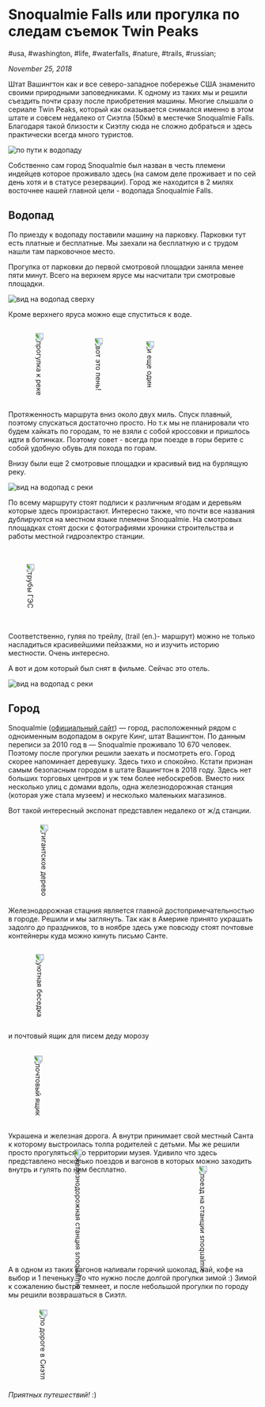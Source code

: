 # Snoqualmie Falls или прогулка по следам съемок Twin Peaks

#usa, #washington, #life, #waterfalls, #nature, #trails, #russian;

_November 25, 2018_

Штат Вашингтон как и все северо-западное побережье США знаменито своими природными заповедниками. К одному из таких мы и решили съездить почти сразу после приобретения машины. Многие слышали о сериале Twin Peaks, который как оказывается снимался именно в этом штате и совсем недалеко от Сиэтла (50км) в местечке Snoqualmie Falls. Благодаря такой близости к Сиэтлу сюда не сложно добраться и здесь практически всегда много туристов.

![по пути к водопаду](/images/snoqualmie-falls-ili-po-sledam-semok-twin-peaks/IMG_0366.jpg "по пути к водопаду")

Собственно сам город Snoqualmie был назван в честь племени индейцев которое проживало здесь (на самом деле проживает и по сей день хотя и в статусе резервации). Город же находится в 2 милях восточнее нашей главной цели - водопада Snoqualmie Falls.

## Водопад

По приезду к водопаду поставили машину на парковку. Парковки тут есть платные и бесплатные. Мы заехали на бесплатную и с трудом нашли там парковочное место.

Прогулка от парковки до первой смотровой площадки заняла менее пяти минут. Всего на верхнем ярусе мы насчитали три смотровые площадки. 

![вид на водопад сверху](/images/snoqualmie-falls-ili-po-sledam-semok-twin-peaks/IMG_0423.jpg "вид на водопад сверху")

Кроме верхнего яруса можно еще спуститься к воде.

<img src="/images/snoqualmie-falls-ili-po-sledam-semok-twin-peaks/IMG_0388.JPG" alt="прогулка к реке" title="прогулка к реке" style="transform: rotate(90deg);margin: 5em auto;">

<img src="/images/snoqualmie-falls-ili-po-sledam-semok-twin-peaks/IMG_0383.JPG" alt="вот это пень!" title="вот это пень!" style="transform: rotate(90deg);margin: 5em auto;">

<img src="/images/snoqualmie-falls-ili-po-sledam-semok-twin-peaks/IMG_0413.JPG" alt="и еще один" title="и еще один" style="transform: rotate(90deg);margin: 5em auto;">

Протяженность маршрута вниз около двух миль. Спуск плавный, поэтому спускаться достаточно просто. Но т.к мы не планировали что будем хайкать по городам, то не взяли с собой кроссовки и пришлось идти в ботинках. Поэтому совет - всегда при поезде в горы берите с собой удобную обувь для похода по горам.

Внизу были еще 2 смотровые площадки и красивый вид на бурлящую реку.

![вид на водопад с реки](/images/snoqualmie-falls-ili-po-sledam-semok-twin-peaks/IMG_0408.jpg)

По всему маршруту стоят подписи к различным ягодам и деревьям которые здесь произрастают. Интересно также, что почти все названия дублируются на местном языке племени Snoqualmie. На смотровых площадках стоят доски с фотографиями хроники строительства и работы местной гидроэлектро станции. 

<img src="/images/snoqualmie-falls-ili-po-sledam-semok-twin-peaks/IMG_0393.JPG" alt="трубы ГЭС" title="трубы ГЭС" style="transform: rotate(90deg);margin: 5em auto;">

Соответственно, гуляя по трейлу, (trail (en.)- маршрут) можно не только насладиться красивейшими пейзажми, но и изучить историю местности. Очень интересно.

А вот и дом который был снят в фильме. Сейчас это отель.

![вид на водопад с реки](/images/snoqualmie-falls-ili-po-sledam-semok-twin-peaks/IMG_0431.jpg "вид на водопад с реки")

## Город

Snoqualmie ([официальный сайт](https://www.ci.snoqualmie.wa.us/)) — город, расположенный рядом с одноименным водопадом в округе Кинг, штат Вашингтон. По данным переписи за 2010 год в — Snoqualmie проживало 10 670 человек. Поэтому после прогулки решили заехать и посмотреть его. Город скорее напоминает деревушку. Здесь тихо и спокойно. Кстати признан самым безопасным городом в штате Вашингтон в 2018 году. Здесь нет больших торговых центров и уж тем более небоскребов. Вместо них несколько улиц с домами вдоль, одна железнодорожная станция (которая уже стала музеем) и несколько маленьких магазинов.

Вот такой интересный экспонат представлен недалеко от ж/д станции.

<img src="/images/snoqualmie-falls-ili-po-sledam-semok-twin-peaks/IMG_0437.jpg" alt="гигантское дерево" title="гигантское дерево" style="transform: rotate(90deg);margin: 5em auto;">

Железнодорожная стацния является главной достопримечательностью в городе. Решили и мы заглянуть. Так как в Америке принято украшать задолго до праздников, то в ноябре здесь уже повсюду стоят почтовые контейнеры куда можно кинуть письмо Санте. 

<img src="/images/snoqualmie-falls-ili-po-sledam-semok-twin-peaks/IMG_0442.jpg" alt="уютная беседка" title="уютная беседка" style="transform: rotate(90deg);margin: 5em auto;">

и почтовый ящик для писем деду морозу

<img src="/images/snoqualmie-falls-ili-po-sledam-semok-twin-peaks/IMG_0444.jpg" alt="почтовый ящик" title="почтовый ящик" style="transform: rotate(90deg);margin: 5em auto;">

Украшена и железная дорога. А внутри принимает свой местный Санта к которому выстроилась толпа родителей с детьми. Мы же решили просто прогуляться по территории музея. Удивило что здесь представлено несколько поездов и вагонов в которых можно заходить внутрь и гулять по ним бесплатно. 

<img src="/images/snoqualmie-falls-ili-po-sledam-semok-twin-peaks/IMG_0452.jpg" alt="железнодорожная станция snoqualmie" title="железнодорожная станция snoqualmie" style="transform: rotate(90deg);margin: 5em auto;">

<img src="/images/snoqualmie-falls-ili-po-sledam-semok-twin-peaks/IMG_0456.jpg" alt="поезд на станции snoqualmie" title="поезд на станции snoqualmie" style="transform: rotate(90deg);margin: 5em auto;">

А в одном из таких вагонов наливали горячий шоколад, чай, кофе на выбор и 1 печеньку. То что нужно после долгой прогулки зимой :)
Зимой к сожалению быстро темнеет, и после небольшой прогулки по городу мы решили возврашаться в Сиэтл.

<img src="/images/snoqualmie-falls-ili-po-sledam-semok-twin-peaks/IMG_0466.jpg" alt="по дороге в Сиэтл" title="по дороге в Сиэтл" style="transform: rotate(90deg);margin: 5em auto;">

_Приятных путешествий!_ :)